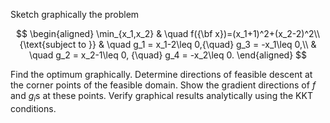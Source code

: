 Sketch graphically the problem 

$$
\begin{aligned}
\min_{x_1,x_2} & \quad f({\bf x})=(x_1+1)^2+(x_2-2)^2\\
{\text{subject to }} & \quad g_1 = x_1-2\leq 0,{\quad} g_3 = -x_1\leq 0,\\
& \quad g_2 = x_2-1\leq 0, {\quad} g_4 = -x_2\leq 0.
\end{aligned}
$$

Find the optimum graphically. Determine directions of feasible descent at the corner points of the feasible domain. Show the gradient directions of $f$ and $g_i$s at these points. Verify graphical results analytically using the KKT conditions.
